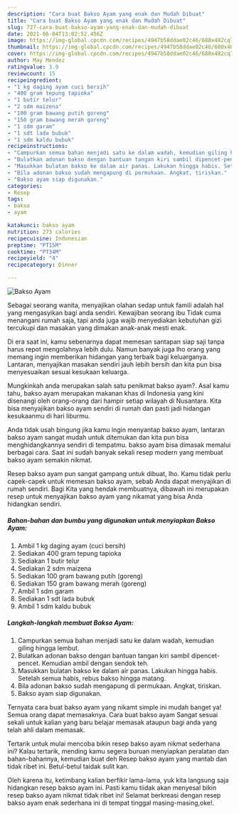 ```yaml
---
description: "Cara buat Bakso Ayam yang enak dan Mudah Dibuat"
title: "Cara buat Bakso Ayam yang enak dan Mudah Dibuat"
slug: 727-cara-buat-bakso-ayam-yang-enak-dan-mudah-dibuat
date: 2021-06-04T13:02:52.456Z
image: https://img-global.cpcdn.com/recipes/4947b58ddae02c46/680x482cq70/bakso-ayam-foto-resep-utama.jpg
thumbnail: https://img-global.cpcdn.com/recipes/4947b58ddae02c46/680x482cq70/bakso-ayam-foto-resep-utama.jpg
cover: https://img-global.cpcdn.com/recipes/4947b58ddae02c46/680x482cq70/bakso-ayam-foto-resep-utama.jpg
author: May Mendez
ratingvalue: 3.9
reviewcount: 15
recipeingredient:
- "1 kg daging ayam cuci bersih"
- "400 gram tepung tapioka"
- "1 butir telur"
- "2 sdm maizena"
- "100 gram bawang putih goreng"
- "150 gram bawang merah goreng"
- "1 sdm garam"
- "1 sdt lada bubuk"
- "1 sdm kaldu bubuk"
recipeinstructions:
- "Campurkan semua bahan menjadi satu ke dalam wadah, kemudian giling hingga lembut."
- "Bulatkan adonan bakso dengan bantuan tangan kiri sambil dipencet-pencet. Kemudian ambil dengan sendok teh."
- "Masukkan bulatan bakso ke dalam air panas. Lakukan hingga habis. Setelah semua habis, rebus bakso hingga matang."
- "Bila adonan bakso sudah mengapung di permukaan. Angkat, tiriskan."
- "Bakso ayam siap digunakan."
categories:
- Resep
tags:
- bakso
- ayam

katakunci: bakso ayam 
nutrition: 273 calories
recipecuisine: Indonesian
preptime: "PT15M"
cooktime: "PT34M"
recipeyield: "4"
recipecategory: Dinner

---
```



![Bakso Ayam](https://img-global.cpcdn.com/recipes/4947b58ddae02c46/680x482cq70/bakso-ayam-foto-resep-utama.jpg)

Sebagai seorang wanita, menyajikan olahan sedap untuk famili adalah hal yang mengasyikan bagi anda sendiri. Kewajiban seorang ibu Tidak cuma menangani rumah saja, tapi anda juga wajib menyediakan kebutuhan gizi tercukupi dan masakan yang dimakan anak-anak mesti enak.

Di era  saat ini, kamu sebenarnya dapat memesan santapan siap saji tanpa harus repot mengolahnya lebih dulu. Namun banyak juga lho orang yang memang ingin memberikan hidangan yang terbaik bagi keluarganya. Lantaran, menyajikan masakan sendiri jauh lebih bersih dan kita pun bisa menyesuaikan sesuai kesukaan keluarga. 



Mungkinkah anda merupakan salah satu penikmat bakso ayam?. Asal kamu tahu, bakso ayam merupakan makanan khas di Indonesia yang kini disenangi oleh orang-orang dari hampir setiap wilayah di Nusantara. Kita bisa menyajikan bakso ayam sendiri di rumah dan pasti jadi hidangan kesukaanmu di hari liburmu.

Anda tidak usah bingung jika kamu ingin menyantap bakso ayam, lantaran bakso ayam sangat mudah untuk ditemukan dan kita pun bisa menghidangkannya sendiri di tempatmu. bakso ayam bisa dimasak memalui berbagai cara. Saat ini sudah banyak sekali resep modern yang membuat bakso ayam semakin nikmat.

Resep bakso ayam pun sangat gampang untuk dibuat, lho. Kamu tidak perlu capek-capek untuk memesan bakso ayam, sebab Anda dapat menyajikan di rumah sendiri. Bagi Kita yang hendak membuatnya, dibawah ini merupakan resep untuk menyajikan bakso ayam yang nikamat yang bisa Anda hidangkan sendiri.

<!--inarticleads1-->

##### Bahan-bahan dan bumbu yang digunakan untuk menyiapkan Bakso Ayam:

1. Ambil 1 kg daging ayam (cuci bersih)
1. Sediakan 400 gram tepung tapioka
1. Sediakan 1 butir telur
1. Sediakan 2 sdm maizena
1. Sediakan 100 gram bawang putih (goreng)
1. Sediakan 150 gram bawang merah (goreng)
1. Ambil 1 sdm garam
1. Sediakan 1 sdt lada bubuk
1. Ambil 1 sdm kaldu bubuk




<!--inarticleads2-->

##### Langkah-langkah membuat Bakso Ayam:

1. Campurkan semua bahan menjadi satu ke dalam wadah, kemudian giling hingga lembut.
1. Bulatkan adonan bakso dengan bantuan tangan kiri sambil dipencet-pencet. Kemudian ambil dengan sendok teh.
1. Masukkan bulatan bakso ke dalam air panas. Lakukan hingga habis. Setelah semua habis, rebus bakso hingga matang.
1. Bila adonan bakso sudah mengapung di permukaan. Angkat, tiriskan.
1. Bakso ayam siap digunakan.




Ternyata cara buat bakso ayam yang nikamt simple ini mudah banget ya! Semua orang dapat memasaknya. Cara buat bakso ayam Sangat sesuai sekali untuk kalian yang baru belajar memasak ataupun bagi anda yang telah ahli dalam memasak.

Tertarik untuk mulai mencoba bikin resep bakso ayam nikmat sederhana ini? Kalau tertarik, mending kamu segera buruan menyiapkan peralatan dan bahan-bahannya, kemudian buat deh Resep bakso ayam yang mantab dan tidak ribet ini. Betul-betul taidak sulit kan. 

Oleh karena itu, ketimbang kalian berfikir lama-lama, yuk kita langsung saja hidangkan resep bakso ayam ini. Pasti kamu tiidak akan menyesal bikin resep bakso ayam nikmat tidak ribet ini! Selamat berkreasi dengan resep bakso ayam enak sederhana ini di tempat tinggal masing-masing,oke!.

